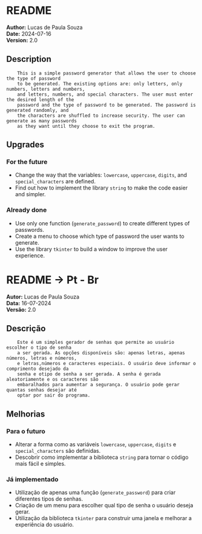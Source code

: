 # README
**Author:** Lucas de Paula Souza  
**Date:** 2024-07-16  
**Version:** 2.0

## Description 

        This is a simple password generator that allows the user to choose the type of password 
        to be generated. The existing options are: only letters, only numbers, letters and numbers,
        and letters, numbers, and special characters. The user must enter the desired length of the 
        password and the type of password to be generated. The password is generated randomly, and 
        the characters are shuffled to increase security. The user can generate as many passwords 
        as they want until they choose to exit the program.

## Upgrades

### For the future
- Change the way that the variables: `lowercase`, `uppercase`, `digits`, and `special_characters` are defined.
- Find out how to implement the library `string` to make the code easier and simpler.

### Already done
- Use only one function (`generate_password`) to create different types of passwords.
- Create a menu to choose which type of password the user wants to generate.
- Use the library `tkinter` to build a window to improve the user experience.

# README -> Pt - Br
**Autor:** Lucas de Paula Souza  
**Data:** 16-07-2024  
**Versão:** 2.0

## Descrição 

        Este é um simples gerador de senhas que permite ao usuário escolher o tipo de senha 
        a ser gerada. As opções disponíveis são: apenas letras, apenas números, letras e números, 
        e letras,números e caracteres especiais. O usuário deve informar o comprimento desejado da 
        senha e otipo de senha a ser gerada. A senha é gerada aleatoriamente e os caracteres são 
        embaralhados para aumentar a segurança. O usuário pode gerar quantas senhas desejar até 
        optar por sair do programa.

## Melhorias

### Para o futuro
- Alterar a forma como as variáveis `lowercase`, `uppercase`, `digits` e `special_characters` são definidas.
- Descobrir como implementar a biblioteca `string` para tornar o código mais fácil e simples.

### Já implementado
- Utilização de apenas uma função (`generate_password`) para criar diferentes tipos de senhas.
- Criação de um menu para escolher qual tipo de senha o usuário deseja gerar.
- Utilização da biblioteca `tkinter` para construir uma janela e melhorar a experiência do usuário.
